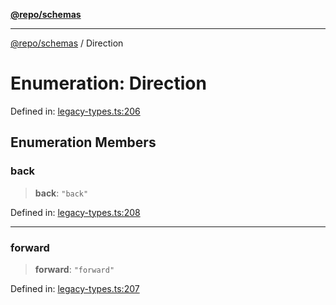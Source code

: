 [**@repo/schemas**](../README.md)

---

[@repo/schemas](../README.md) / Direction

# Enumeration: Direction

Defined in: [legacy-types.ts:206](https://github.com/alexqguo/drinking-board-game-v3/blob/fc5adf9b53e666003d4a7f6c500cdc49fb9dbd39/packages/schemas/src/legacy-types.ts#L206)

## Enumeration Members

### back

> **back**: `"back"`

Defined in: [legacy-types.ts:208](https://github.com/alexqguo/drinking-board-game-v3/blob/fc5adf9b53e666003d4a7f6c500cdc49fb9dbd39/packages/schemas/src/legacy-types.ts#L208)

---

### forward

> **forward**: `"forward"`

Defined in: [legacy-types.ts:207](https://github.com/alexqguo/drinking-board-game-v3/blob/fc5adf9b53e666003d4a7f6c500cdc49fb9dbd39/packages/schemas/src/legacy-types.ts#L207)
